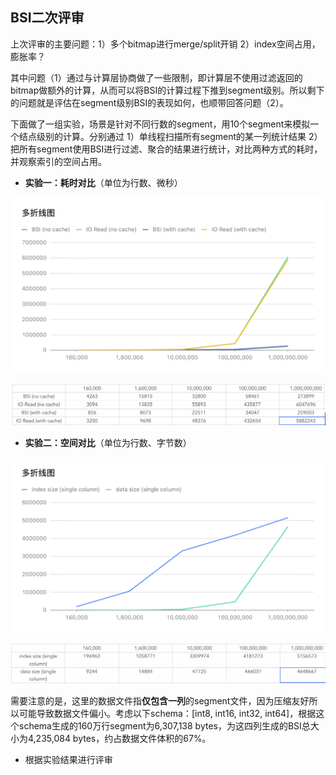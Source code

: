 ## BSI二次评审

上次评审的主要问题：1）多个bitmap进行merge/split开销 2）index空间占用，膨胀率？

其中问题（1）通过与计算层协商做了一些限制，即计算层不使用过滤返回的bitmap做额外的计算，从而可以将BSI的计算过程下推到segment级别。所以剩下的问题就是评估在segment级别BSI的表现如何，也顺带回答问题（2）。

下面做了一组实验，场景是针对不同行数的segment，用10个segment来模拟一个结点级别的计算。分别通过 1）单线程扫描所有segment的某一列统计结果 2）把所有segment使用BSI进行过滤、聚合的结果进行统计，对比两种方式的耗时，并观察索引的空间占用。

* **实验一：耗时对比**（单位为行数、微秒）

![](./line0120.png)

![](./data0120.png)

* **实验二：空间对比**（单位为行数、字节数）

![](./line1.png)

![](./data1.png)

需要注意的是，这里的数据文件指**仅包含一列**的segment文件，因为压缩友好所以可能导致数据文件偏小。考虑以下schema：[int8, int16, int32, int64]，根据这个schema生成的160万行segment为6,307,138 bytes，为这四列生成的BSI总大小为4,235,084 bytes，约占数据文件体积的67%。

* 根据实验结果进行评审

